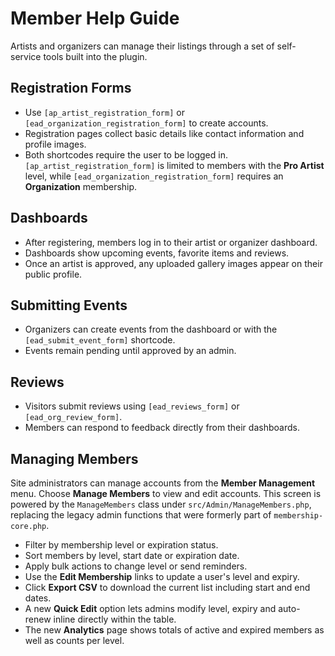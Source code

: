 # Member Help Guide

Artists and organizers can manage their listings through a set of self-service tools built into the plugin.

## Registration Forms
- Use `[ap_artist_registration_form]` or `[ead_organization_registration_form]` to create accounts.
- Registration pages collect basic details like contact information and profile images.
- Both shortcodes require the user to be logged in. `[ap_artist_registration_form]` is limited to members with the **Pro Artist** level, while `[ead_organization_registration_form]` requires an **Organization** membership.

## Dashboards
- After registering, members log in to their artist or organizer dashboard.
- Dashboards show upcoming events, favorite items and reviews.
- Once an artist is approved, any uploaded gallery images appear on their public profile.

## Submitting Events
- Organizers can create events from the dashboard or with the `[ead_submit_event_form]` shortcode.
- Events remain pending until approved by an admin.

## Reviews
- Visitors submit reviews using `[ead_reviews_form]` or `[ead_org_review_form]`.
- Members can respond to feedback directly from their dashboards.

## Managing Members
Site administrators can manage accounts from the **Member Management** menu. Choose **Manage Members** to view and edit accounts.
This screen is powered by the `ManageMembers` class under `src/Admin/ManageMembers.php`, replacing the legacy admin functions that were formerly part of `membership-core.php`.
- Filter by membership level or expiration status.
- Sort members by level, start date or expiration date.
- Apply bulk actions to change level or send reminders.
- Use the **Edit Membership** links to update a user's level and expiry.
- Click **Export CSV** to download the current list including start and end dates.
- A new **Quick Edit** option lets admins modify level, expiry and auto-renew inline directly within the table.
- The new **Analytics** page shows totals of active and expired members as well as counts per level.
